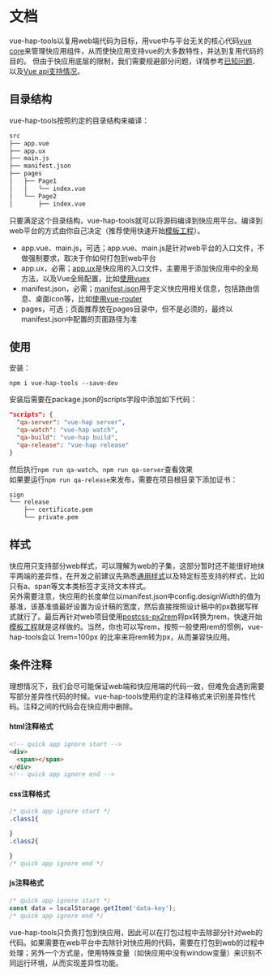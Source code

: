 # 文档
vue-hap-tools以复用web端代码为目标，用vue中与平台无关的核心代码[vue core](https://www.npmjs.com/package/@whale-you/vue-core)来管理快应用组件，从而使快应用支持vue的大多数特性，并达到复用代码的目的。
但由于快应用底层的限制，我们需要规避部分问题，详情参考[已知问题](https://github.com/Youjingyu/vue-hap-tools/blob/master/docs/knownIssues.md)、以及[Vue api支持情况](https://github.com/Youjingyu/vue-hap-tools/blob/master/docs/support-api.md)。
## 目录结构
vue-hap-tools按照约定的目录结构来编译：
```bash
src
├── app.vue
├── app.ux
├── main.js
├── manifest.json
├── pages
│   ├── Page1
│   │   └── index.vue
│   └── Page2
│       ├── index.vue
```
只要满足这个目录结构，vue-hap-tools就可以将源码编译到快应用平台。编译到web平台的方式由你自己决定（推荐使用快速开始[模板工程](https://github.com/Youjingyu/vue-hap)）。  
- app.vue、main.js，可选；app.vue、main.js是针对web平台的入口文件，不做强制要求，取决于你如何打包到web平台
- app.ux，必需；[app.ux](https://doc.quickapp.cn/framework/source-file.html)是快应用的入口文件，主要用于添加快应用中的全局方法，以及Vue全局配置，比如[使用vuex](https://github.com/Youjingyu/vue-hap-tools/blob/master/docs/router-vuex.md#%E4%BD%BF%E7%94%A8vuex)
- manifest.json，必需；[manifest.json](https://doc.quickapp.cn/framework/manifest.html)用于定义快应用相关信息，包括路由信息、桌面icon等，比如[使用vue-router](https://github.com/Youjingyu/vue-hap-tools/blob/master/docs/router-vuex.md#%E4%BD%BF%E7%94%A8vue-router)
- pages，可选；页面推荐放在pages目录中，但不是必须的，最终以manifest.json中配置的页面路径为准
## 使用
安装：
```
npm i vue-hap-tools --save-dev
```
安装后需要在package.json的scripts字段中添加如下代码：
```json
"scripts": {
  "qa-server": "vue-hap server",
  "qa-watch": "vue-hap watch",
  "qa-build": "vue-hap build",
  "qa-release": "vue-hap release"
}
```
然后执行```npm run qa-watch```、```npm run qa-server```查看效果  
如果要运行```npm run qa-release```来发布，需要在项目根目录下添加证书：
```bash
sign
└── release
    ├── certificate.pem
    └── private.pem
```
## 样式
快应用只支持部分web样式，可以理解为web的子集，这部分暂时还不能很好地抹平两端的差异性，在开发之前建议先熟悉[通用样式](https://doc.quickapp.cn/widgets/common-styles.html)以及特定标签支持的样式，比如只有a、span等文本类标签才支持文本样式。  
另外需要注意，快应用的长度单位以manifest.json中config.designWidth的值为基准，该基准值最好设置为设计稿的宽度，然后直接按照设计稿中的px数据写样式就行了。最后再针对web项目使用[postcss-px2rem](https://www.npmjs.com/package/postcss-px2rem)将px转换为rem，快速开始[模板工程](https://github.com/Youjingyu/vue-hap)就是这样做的。当然，你也可以写rem，按照一般使用rem的惯例，vue-hap-tools会以 1rem=100px 的比率来将rem转为px，从而兼容快应用。
## 条件注释
理想情况下，我们会尽可能保证web端和快应用端的代码一致，但难免会遇到需要写部分差异性代码的时候。vue-hap-tools使用约定的注释格式来识别差异性代码。注释之间的代码会在快应用中删除。
#### html注释格式
```html
<!-- quick app ignore start -->
<div>
  <span></span>
</div>
<!-- quick app ignore end -->
```
#### css注释格式
```css
/* quick app ignore start */
.class1{

}
.class2{

}
/* quick app ignore end */
```
#### js注释格式
```js
/* quick app ignore start */
const data = localStorage.getItem('data-key');
/* quick app ignore end */
```
vue-hap-tools只负责打包到快应用，因此可以在打包过程中去除部分针对web的代码。如果需要在web平台中去除针对快应用的代码，需要在打包到web的过程中处理；另外一个方式是，使用特殊变量（如快应用中没有window变量）来识别不同运行环境，从而实现差异性功能。